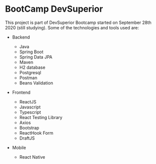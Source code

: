 # BootCamp DevSuperior
This project is part of DevSuperior Bootcamp started on September 28th 2020 (still studying). 
Some of the technologies and tools used are: 
  - Backend
    - Java
    - Spring Boot
    - Spring Data JPA
    - Maven
    - H2 database
    - Postgresql
    - Postman
    - Beans Validation
  - Frontend
    - ReactJS
    - Javascript
    - Typescript
    - React Testing Library
    - Axios
    - Bootstrap
    - ReactHook Form
    - DraftJS
    
  - Mobile
    - React Native
 
